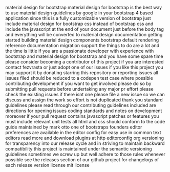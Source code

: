 material design for bootstrap material design for bootstrap is the best way to use material design guidelines by google in your bootstrap 4 based application since this is a fully customizable version of bootstrap just include material design for bootstrap css instead of bootstrap css and include the javascript at the end of your document just before the body tag and everything will be converted to material design documentation getting started building material design components bootstrap default rendering reference documentation migration support the things to do are a lot and the time is little if you are a passionate developer with experience with bootstrap and material design for bootstrap and you have some spare time please consider becoming a contributor of this project if you are interested contact fezvrasta or just adopt one of our issues if you like this project you may support it by donating starring this repository or reporting issues all issues filed should be reduced to a codepen test case where possible contributing development if you want to get involved please do so by submitting pull requests before undertaking any major pr effort please check the existing issues if there isnt one please file a new issue so we can discuss and assign the work so effort is not duplicated thank you standard guidelines please read through our contributing guidelines included are directions for opening issues coding standards and notes on development moreover if your pull request contains javascript patches or features you must include relevant unit tests all html and css should conform to the code guide maintained by mark otto one of bootstraps founders editor preferences are available in the editor config for easy use in common text editors read more and download plugins at http editorconfig org versioning for transparency into our release cycle and in striving to maintain backward compatibility this project is maintained under the semantic versioning guidelines sometimes we screw up but well adhere to those rules whenever possible see the releases section of our github project for changelogs of each release version license mit license
